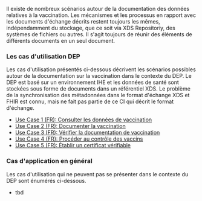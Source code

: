 Il existe de nombreux scénarios autour de la documentation des données relatives à la vaccination. Les mécanismes et les processus en rapport avec les documents d'échange décrits restent toujours les mêmes, indépendamment du stockage, que ce soit via XDS Repositoriy, des systèmes de fichiers ou autres. Il s'agit toujours de réunir des éléments de différents documents en un seul document.

### Les cas d'utilisation DEP

Les cas d'utilisation présentés ci-dessous décrivent les scénarios possibles autour de la documentation sur la vaccination dans le contexte du DEP.
Le DEP est basé sur un environnement IHE et les données de santé sont stockées sous forme de documents dans un référentiel XDS.
Le problème de la synchronisation des métadonnées dans le format d'échange XDS et FHIR est connu, mais ne fait pas partie de ce CI qui décrit le format d'échange.

* [Use Case 1 (FR): Consulter les données de vaccination](Use-Case-1-Consulter-les-donnees-de-vaccination.html)
* [Use Case 2 (FR): Documenter la vaccination](Use-Case-2-Documenter-la-vaccination.html)
* [Use Case 3 (FR): Vérifier la documentation de vaccination](Use-Case-3-Verifier-la-documentation-de-vaccination.html)
* [Use Case 4 (FR): Procéder au contrôle des vaccins](Use-Case-4-Proceder-au-controle-des-vaccins.html)
* [Use Case 5 (FR): Établir un certificat vérifiable](Use-Case-5-Etablir-un-certificat-verifiable.html)


### Cas d'application en général
Les cas d'utilisation qui ne peuvent pas se présenter dans le contexte du DEP sont énumérés ci-dessous.

* tbd